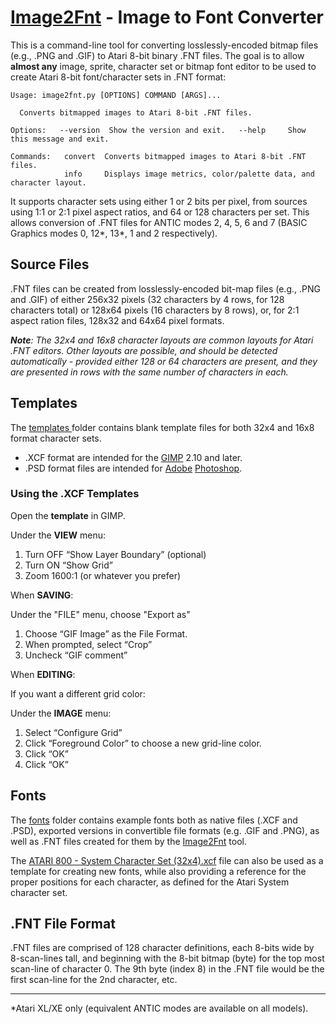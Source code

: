 # [Image2Fnt](https://github.com/idunmore/AtariTools/tree/main/image2fnt) - Image to Font Converter

This is a command-line tool for converting losslessly-encoded bitmap files (e.g., .PNG and .GIF) to Atari 8-bit binary .FNT files. The goal is to allow **almost any** image, sprite, character set or bitmap font editor to be used to create Atari 8-bit font/character sets in .FNT format:

    Usage: image2fnt.py [OPTIONS] COMMAND [ARGS]...
    
      Converts bitmapped images to Atari 8-bit .FNT files.
    
    Options:   --version  Show the version and exit.   --help     Show this message and exit.
        
    Commands:   convert  Converts bitmapped images to Atari 8-bit .FNT files.
                info     Displays image metrics, color/palette data, and character layout.

It supports character sets using either 1 or 2 bits per pixel, from sources using 1:1 or 2:1 pixel aspect ratios, and 64 or 128 characters per set.  This allows conversion of .FNT files for ANTIC modes 2, 4, 5, 6 and 7 (BASIC Graphics modes 0, 12*, 13*, 1 and 2 respectively).


## Source Files
.FNT files can be created from losslessly-encoded bit-map files (e.g., .PNG and .GIF) of either 256x32 pixels (32 characters by 4 rows, for 128 characters total) or 128x64 pixels (16 characters by 8 rows), or, for 2:1 aspect ration files, 128x32 and 64x64 pixel formats.

***Note**: The 32x4 and 16x8 character layouts are common layouts for Atari .FNT editors.  Other layouts are possible, and should be detected automatically - provided either 128 or 64 characters are present, and they are presented in rows with the same number of characters in each.*


## Templates
The [templates ](https://github.com/idunmore/AtariTools/tree/main/image2fnt/templates) folder contains blank template files for both 32x4 and 16x8 format character sets.

 - .XCF format are intended for the [GIMP](https://www.gimp.org) 2.10 and later. 
 - .PSD format files are intended for [Adobe](https://www.adobe.com) [Photoshop](https://www.adobe.com/products/photoshop.html). 

### Using the .XCF Templates

Open the **template** in GIMP. 

Under the **VIEW** menu:  

1.  Turn OFF “Show Layer Boundary” (optional)
2.  Turn ON “Show Grid”
3.  Zoom 1600:1 (or whatever you prefer)

When **SAVING**:  

Under the "FILE" menu, choose "Export as"

 1. Choose “GIF Image” as the File Format.
 2. When prompted, select “Crop”
 3. Uncheck “GIF comment”

When **EDITING**:

If you want a different grid color:  

Under the **IMAGE** menu:

1.  Select “Configure Grid”
2.  Click “Foreground Color” to choose a new grid-line color.
3.  Click “OK”
4.  Click “OK”


## Fonts

The [fonts](https://github.com/idunmore/AtariTools/tree/main/image2fnt/fonts) folder contains example fonts both as native files (.XCF and .PSD), exported versions in convertible file formats (e.g. .GIF and .PNG), as well as .FNT files created for them by the [Image2Fnt](https://github.com/idunmore/AtariTools/tree/main/image2fnt) tool.

The [ATARI 800 - System Character Set (32x4).xcf](https://github.com/idunmore/AtariTools/blob/main/image2fnt/fonts/ATARI%20800%20-%20System%20Character%20Set%20%2832x4%29.xcf) file can also be used as a template for creating new fonts, while also providing a reference for the proper positions for each character, as defined for the Atari System character set.

## .FNT File Format

.FNT files are comprised of 128 character definitions, each 8-bits wide by 8-scan-lines tall, and beginning with the 8-bit bitmap (byte) for the top most scan-line of  character 0.  The 9th byte (index 8) in the .FNT file would be the first scan-line for the 2nd character, etc.

---
*Atari XL/XE only (equivalent ANTIC modes are available on all models).
